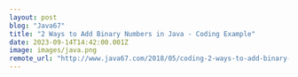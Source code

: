 ```yaml
---
layout: post
blog: "Java67"
title: "2 Ways to Add Binary Numbers in Java - Coding Example"
date: 2023-09-14T14:42:00.001Z
image: images/java.png
remote_url: "http://www.java67.com/2018/05/coding-2-ways-to-add-binary-numbers-in-Java.html"
---
```

